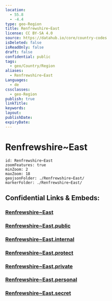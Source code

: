 ```yaml
---
location:
  - 55.8
  - -4.4
type: geo-Region
title: Renfrewshire~East
license: CC BY-SA 4.0
source: https://datahub.io/core/country-codes
isDeleted: false
isReadOnly: false
draft: false
confidential: public
tags:
  - geo/Country/Region
aliases:
  - Renfrewshire~East
Languages:
  - de
cssclasses:
  - geo-Region
publish: true
linkTitle:
keywords:
layout:
publishDate:
expiryDate:
---
```


# Renfrewshire~East

```leaflet
id: Renfrewshire~East
zoomFeatures: true 
minZoom: 2 
maxZoom: 18
geojsonFolder: ./Renfrewshire~East/
markerFolder: ./Renfrewshire~East/
```


## Confidential Links & Embeds: 

### [Renfrewshire~East](/_Standards/Earth/Continent/Europe/Europe~North/UK/Scotland/counties~Scotland/Renfrewshire~East.md) 

### [Renfrewshire~East.public](/_public/Earth/Continent/Europe/Europe~North/UK/Scotland/counties~Scotland/Renfrewshire~East.public.md) 

### [Renfrewshire~East.internal](/_internal/Earth/Continent/Europe/Europe~North/UK/Scotland/counties~Scotland/Renfrewshire~East.internal.md) 

### [Renfrewshire~East.protect](/_protect/Earth/Continent/Europe/Europe~North/UK/Scotland/counties~Scotland/Renfrewshire~East.protect.md) 

### [Renfrewshire~East.private](/_private/Earth/Continent/Europe/Europe~North/UK/Scotland/counties~Scotland/Renfrewshire~East.private.md) 

### [Renfrewshire~East.personal](/_personal/Earth/Continent/Europe/Europe~North/UK/Scotland/counties~Scotland/Renfrewshire~East.personal.md) 

### [Renfrewshire~East.secret](/_secret/Earth/Continent/Europe/Europe~North/UK/Scotland/counties~Scotland/Renfrewshire~East.secret.md)

